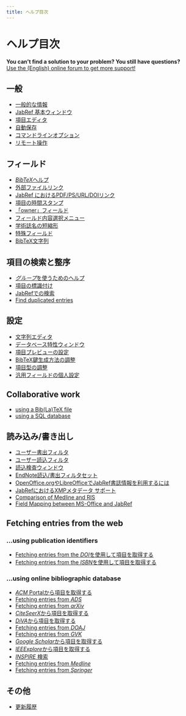 ```yaml
---
title: ヘルプ目次
---
```


# ヘルプ目次

<div class="panel panel-info">
  <div class="panel-heading">
    <strong>You can't find a solution to your problem? You still have questions?</strong>
  </div>
  <div class="panel-body">
    <a class="btn btn-default" role="button" href="http://discourse.jabref.org">Use the (English) online forum to get more support!</a>
  </div>
</div>

## 一般

-   [一般的な情報](JabRefHelp)
-   [JabRef 基本ウィンドウ](BaseFrameHelp)
-   [項目エディタ](EntryEditorHelp)
-   [自動保存](Autosave)
-   [コマンドラインオプション](CommandLine)
-    [リモート操作](RemoteHelp)

## フィールド

-   [*BibTeX*ヘルプ](BibtexHelp)
-   [外部ファイルリンク](FileLinks)
-   [JabRef におけるPDF/PS/URL/DOIリンク](ExternalFiles)
-   [項目の時間スタンプ](TimeStampHelp)
-   [「owner」フィールド](OwnerHelp)
-   [フィールド内容選択メニュー](ContentSelectorHelp)
-   [学術誌名の短縮形](JournalAbbreviations)
-   [特殊フィールド](SpecialFieldsHelp)
-   [BibTeX文字列](StringsHelp)

## 項目の検索と整序

-   [*グループ*を使うためのヘルプ](GroupsHelp)
-   [項目の標識付け](MarkingHelp)
-   [JabRefでの検索](SearchHelp)
-   [Find duplicated entries](FindDuplicates)

## 設定

-   [文字列エディタ](StringEditorHelp)
-   [データベース特性ウィンドウ](DatabaseProperties)
-   [項目プレビューの設定](PreviewHelp)
-   [BibTeX鍵生成方法の調整](BibtexKeyPatterns)
-   [項目型の調整](CustomEntriesHelp)
-   [汎用フィールドの個人設定](GeneralFields)


## Collaborative work

- [using a Bib(La)TeX file](SharedBibFile)
- [using a SQL database](SQLDatabase)


## 読み込み/書き出し

-   [ユーザー書出フィルタ](CustomExports)
-   [ユーザー読込フィルタ](CustomImports)
-   [読込検査ウィンドウ](ImportInspectionDialog)
-   [EndNote読込/書出フィルタセット](EndNoteFilters)
-   [OpenOffice.orgやLibreOfficeでJabRef書誌情報を利用するには](OpenOfficeIntegration)
-   [JabRefにおけるXMPメタデータ サポート](XMPHelp)
-   [Comparison of Medline and RIS](MedlineRIS)
-   [Field Mapping between MS-Office and JabRef](MsOfficeBibFieldMapping)


## Fetching entries from the web

### ...using publication identifiers

-   [Fetching entries from the *DOI*を使用して項目を取得する](DOItoBibTeXHelp)
-   [Fetching entries from the *ISBN*を使用して項目を取得する](ISBNtoBibTeXHelp)

### ...using online bibliographic database

-	[*ACM* Portalから項目を取得する](ACMPortalHelp)
-   [Fetching entries from *ADS*](ADSHelp)
-   [Fetching entries from *arXiv*](arXivHelp)
-   [*CiteSeerX*から項目を取得する](CiteSeerHelp)
-   [*DiVA*から項目を取得する](DiVAtoBibTeXHelp)
-   [Fetching entries from *DOAJ*](DOAJHelp)
-   [Fetching entries from *GVK*](GVKHelp)
-   [*Google Scholar*から項目を取得する](GoogleScholarHelp)
-   [*IEEExplore*から項目を取得する](IEEEXploreHelp)
-   [*INSPIRE* 検索](INSPIRE)
-   [Fetching entries from *Medline*](MedlineHelp)
-   [Fetching entries from *Springer*](SpringerHelp)



<!-- -   [*ScienceDirect* 検索](ScienceDirect) -->



## その他

-   [更新履歴](RevisionHistory)
